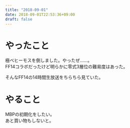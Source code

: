 ```yaml
---
title: "2018-09-01"
date: 2018-09-01T22:53:36+09:00
draft: false
---
```


# やったこと  
極ベヒーモスを倒しました。やったぜ……。  
FF14コラボだったけど明らかに零式3層位の難易度はあった。  
  
そんなFF14の14時間生放送をちらちら見ていた。  

# やること  
MBPの初期化をしたい。  
あと買い物もしないと。  